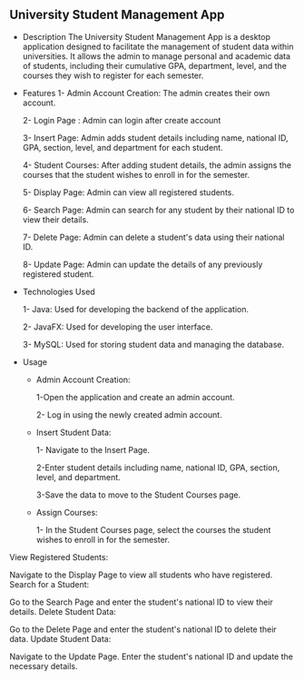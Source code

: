 ## University Student Management App
- Description
The University Student Management App is a desktop application designed to facilitate the management of student data within universities. It allows the admin to manage personal and academic data of students, including their cumulative GPA, department, level, and the courses they wish to register for each semester.

- Features
  1- Admin Account Creation: The admin creates their own account.
  
  2- Login Page : Admin can login after create account
  

  3- Insert Page: Admin adds student details including name, national ID, GPA, section, level, and department for each student.

  4- Student Courses: After adding student details, the admin assigns the courses that the student wishes to enroll in for the semester.

  5- Display Page: Admin can view all registered students.

  6- Search Page: Admin can search for any student by their national ID to view their details.

  7- Delete Page: Admin can delete a student's data using their national ID.

  8- Update Page: Admin can update the details of any previously registered student.



- Technologies Used

  1- Java: Used for developing the backend of the application.

  2- JavaFX: Used for developing the user interface.

  3- MySQL: Used for storing student data and managing the database.


- Usage

     - Admin Account Creation:
  
       1-Open the application and create an admin account.

       2- Log in using the newly created admin account.

     - Insert Student Data:

       1- Navigate to the Insert Page.

       2-Enter student details including name, national ID, GPA, section, level, and department.

       3-Save the data to move to the Student Courses page.

     - Assign Courses:

       1- In the Student Courses page, select the courses the student wishes to enroll in for the semester.


View Registered Students:

Navigate to the Display Page to view all students who have registered.
Search for a Student:

Go to the Search Page and enter the student's national ID to view their details.
Delete Student Data:

Go to the Delete Page and enter the student's national ID to delete their data.
Update Student Data:

Navigate to the Update Page.
Enter the student's national ID and update the necessary details.
